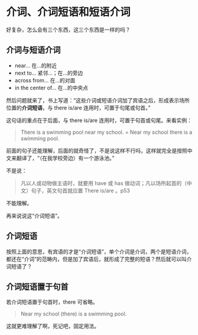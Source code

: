 # 介词、介词短语和短语介词

好复杂，怎么会有三个东西，这三个东西是一样的吗？

## 介词与短语介词

- near...   在...的附近
- next to...  紧邻...；在...的旁边
- across from...   在...的对面
- in the center of...   在...的中央点



然后问题就来了，书上写道：“这些介词或短语介词加了宾语之后，形成表示场所位置的**介词短语**，与 there is/are 连用时，可置于句尾或句首。”

这句话的重点在于后面，与 there is/are 连用时，可置于句首或句尾。来看实例：
> There is a swimming pool near my school.
= Near my school there is a swimming pool.

前面的句子还能理解，后面的就奇怪了，不是说这样不行吗，这样就完全是按照中文来翻译了，“（在我学校旁边）有一个游泳池。”

不是说：
> 凡以人或动物做主语时，就要用 have 或 has 做动词；凡以场所起首的（中文）句子，英文句首就应置 There is/are 。p53

不能理解。


再来说说这“介词短语”。

## 介词短语

按照上面的意思，有宾语的才是“介词短语”，单个介词是介词，两个是短语介词，都还在“介词”的范畴内，但是加了宾语后，就形成了完整的短语？然后就可以叫介词短语了？


## 介词短语置于句首
若介词短语置于句首时，there 可省略。
> Near my school (there) is a swimming pool.


这就更难理解了啊，死记吧，固定用法。